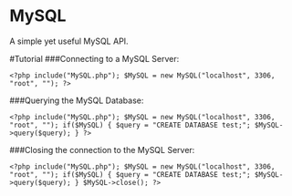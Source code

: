# MySQL
A simple yet useful MySQL API.

#Tutorial
###Connecting to a MySQL Server:

`<?php include("MySQL.php"); $MySQL = new MySQL("localhost", 3306, "root", ""); ?>`

###Querying the MySQL Database:

`<?php include("MySQL.php"); $MySQL = new MySQL("localhost", 3306, "root", ""); if($MySQL) { $query = "CREATE DATABASE test;"; $MySQL->query($query); } ?>`

###Closing the connection to the MySQL Server:

`<?php include("MySQL.php"); $MySQL = new MySQL("localhost", 3306, "root", ""); if($MySQL) { $query = "CREATE DATABASE test;"; $MySQL->query($query); } $MySQL->close(); ?>`
